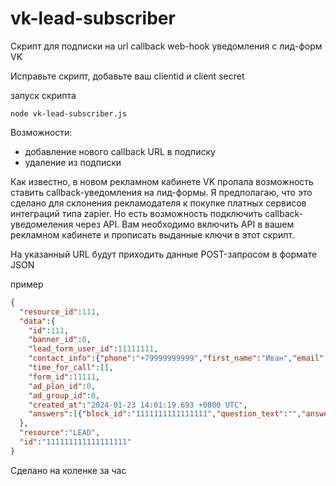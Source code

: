 # vk-lead-subscriber
Скрипт для подписки на url callback web-hook уведомления с лид-форм VK 

Исправьте скрипт, добавьте ваш clientid и client secret

запуск скрипта

```
node vk-lead-subscriber.js
```

Возможности:
* добавление нового callback URL в подписку
* удаление из подписки
  
Как известно, в новом рекламном кабинете VK пропала возможность ставить callback-уведомления на лид-формы. Я предполагаю, что это сделано для склонения рекламодателя к покупке платных сервисов интеграций типа zapier.
Но есть возможность подключить callback-уведомеления через API. Вам необходимо включить API в вашем рекламном кабинете и прописать выданные ключи в этот скрипт. 

На указанный URL будут приходить данные POST-запросом в формате JSON 

пример
```json
{
  "resource_id":111,
  "data":{
    "id":111,
    "banner_id":0,
    "lead_form_user_id":11111111,
    "contact_info":{"phone":"+79999999999","first_name":"Иван","email":"test-mail@mail.ru"},
    "time_for_call":[],
    "form_id":11111,
    "ad_plan_id":0,
    "ad_group_id":0,
    "created_at":"2024-01-23 14:01:19.693 +0000 UTC",
    "answers":[{"block_id":"1111111111111111","question_text":"","answer_ids":[],"answer_text":"Пользователь предпочел не отвечать на данный вопрос"}]
  },
  "resource":"LEAD",
  "id":"111111111111111111"
}
```

Сделано на коленке за час
